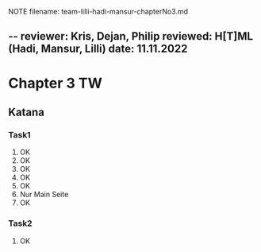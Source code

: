 NOTE filename: team-lilli-hadi-mansur-chapterNo3.md

--
reviewer: Kris, Dejan, Philip
reviewed: H[T]ML (Hadi, Mansur, Lilli)
date: 11.11.2022
--
# Chapter 3 TW
## Katana
### Task1

1. OK
2. OK
3. OK
4. OK
5. OK
6. Nur Main Seite
7. OK

### Task2

1. OK
